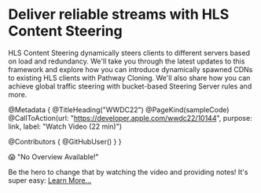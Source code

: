 # Deliver reliable streams with HLS Content Steering

HLS Content Steering dynamically steers clients to different servers based on load and redundancy. We'll take you through the latest updates to this framework and explore how you can introduce dynamically spawned CDNs to existing HLS clients with Pathway Cloning. We'll also share how you can achieve global traffic steering with bucket-based Steering Server rules and more.


@Metadata {
   @TitleHeading("WWDC22")
   @PageKind(sampleCode)
   @CallToAction(url: "https://developer.apple.com/wwdc22/10144", purpose: link, label: "Watch Video (22 min)")

   @Contributors {
      @GitHubUser(<replace this with your GitHub handle>)
   }
}

😱 "No Overview Available!"

Be the hero to change that by watching the video and providing notes! It's super easy:
 [Learn More…](https://wwdcnotes.com/documentation/wwdcnotes/contributing)
